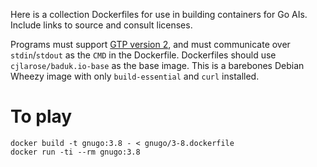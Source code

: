 Here is a collection Dockerfiles for use in building containers for Go AIs.
Include links to source and consult licenses.

Programs must support [GTP version 2][1], and must communicate over
`stdin`/`stdout` as the `CMD` in the Dockerfile. Dockerfiles should use
`cjlarose/baduk.io-base` as the base image. This is a barebones Debian Wheezy
image with only `build-essential` and `curl` installed.

[1]: http://www.lysator.liu.se/~gunnar/gtp/

# To play

```
docker build -t gnugo:3.8 - < gnugo/3-8.dockerfile
docker run -ti --rm gnugo:3.8
```
